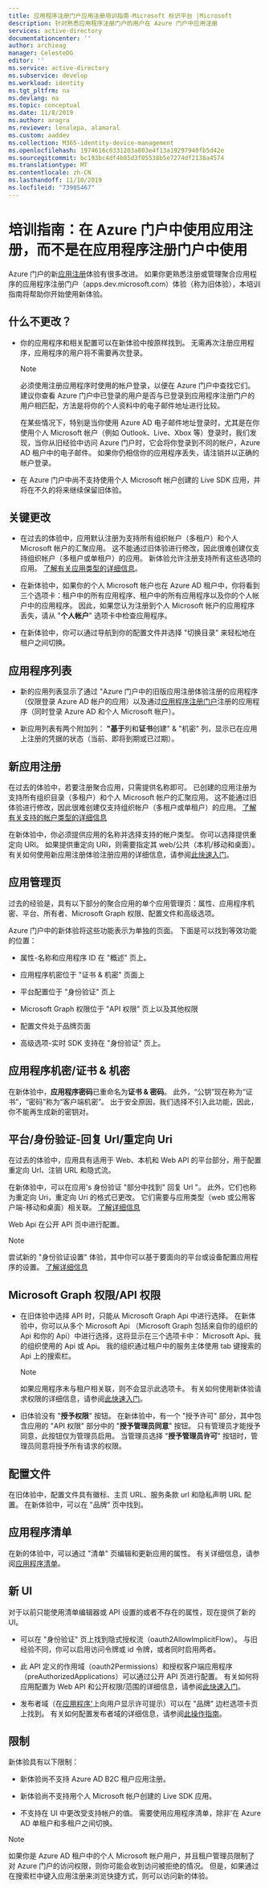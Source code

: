 ```yaml
---
title: 应用程序注册门户应用注册培训指南-Microsoft 标识平台 |Microsoft
description: 针对熟悉应用程序注册门户的用户在 Azure 门户中应用注册
services: active-directory
documentationcenter: ''
author: archieag
manager: CelesteDG
editor: ''
ms.service: active-directory
ms.subservice: develop
ms.workload: identity
ms.tgt_pltfrm: na
ms.devlang: na
ms.topic: conceptual
ms.date: 11/8/2019
ms.author: aragra
ms.reviewer: lenalepa, alamaral
ms.custom: aaddev
ms.collection: M365-identity-device-management
ms.openlocfilehash: 1974616c0331203a803e4f13a19297940fb5d42e
ms.sourcegitcommit: bc193bc4df4b85d3f05538b5e7274df2138a4574
ms.translationtype: MT
ms.contentlocale: zh-CN
ms.lasthandoff: 11/10/2019
ms.locfileid: "73905467"
---
```

# <a name="training-guide-using-app-registrations-in-the-azure-portal-instead-of-application-registration-portal"></a>培训指南：在 Azure 门户中使用应用注册，而不是在应用程序注册门户中使用

Azure 门户的新[应用注册](https://go.microsoft.com/fwlink/?linkid=2083908)体验有很多改进。 如果你更熟悉注册或管理聚合应用程序的应用程序注册门户（apps.dev.microsoft.com）体验（称为旧体验），本培训指南将帮助你开始使用新体验。

## <a name="whats-not-changing"></a>什么不更改？

-   你的应用程序和相关配置可以在新体验中按原样找到。 无需再次注册应用程序，应用程序的用户将不需要再次登录。

    > [!NOTE]
    > 必须使用注册应用程序时使用的帐户登录，以便在 Azure 门户中查找它们。 建议你查看 Azure 门户中已登录的用户是否与已登录到应用程序注册门户的用户相匹配，方法是将你的个人资料中的电子邮件地址进行比较。
    > 
    > 在某些情况下，特别是当你使用 Azure AD 电子邮件地址登录时，尤其是在你使用个人 Microsoft 帐户（例如 Outlook、Live、Xbox 等）登录时，我们发现，当你从旧经验中访问 Azure 门户时，它会将你登录到不同的帐户，Azure AD 租户中的电子邮件。 如果你仍相信你的应用程序丢失，请注销并以正确的帐户登录。

-   在 Azure 门户中尚不支持使用个人 Microsoft 帐户创建的 Live SDK 应用，并将在不久的将来继续保留旧体验。

## <a name="key-changes"></a>关键更改

-   在过去的体验中，应用默认注册为支持所有组织帐户（多租户）和个人 Microsoft 帐户的汇聚应用。 这不能通过旧体验进行修改，因此很难创建仅支持组织帐户（多租户或单租户）的应用。
    新体验允许注册支持所有这些选项的应用。 [了解有关应用类型的详细信息](active-directory-v2-registration-portal.md)。

-   在新体验中，如果你的个人 Microsoft 帐户也在 Azure AD 租户中，你将看到三个选项卡：租户中的所有应用程序、租户中的所有应用程序以及你的个人帐户中的应用程序。 因此，如果您认为注册到个人 Microsoft 帐户的应用程序丢失，请从 "**个人帐户**" 选项卡中检查应用程序。

-   在新体验中，你可以通过导航到你的配置文件并选择 "切换目录" 来轻松地在租户之间切换。

## <a name="list-of-applications"></a>应用程序列表

-   新的应用列表显示了通过 "Azure 门户中的旧版应用注册体验注册的应用程序（仅限登录 Azure AD 帐户的应用）以及通过[应用程序注册门户](https://apps.dev.microsoft.com/)注册的应用程序（同时登录 Azure AD 和个人 Microsoft 帐户）。

-   新应用列表有两个附加列： **"基于**列和**证书**创建" & "机密" 列，显示已在应用上注册的凭据的状态（当前、即将到期或已过期）。

## <a name="new-app-registration"></a>新应用注册

在过去的体验中，若要注册聚合应用，只需提供名称即可。 已创建的应用注册为支持所有组织目录（多租户）和个人 Microsoft 帐户的汇聚应用。  这不能通过旧体验进行修改，因此很难创建仅支持组织帐户（多租户或单租户）的应用。 [了解有关支持的帐户类型的详细信息](v2-supported-account-types.md)

在新体验中，你必须提供应用的名称并选择支持的帐户类型。 你可以选择提供重定向 URI。
如果提供重定向 URI，则需要指定其 web/公共（本机/移动和桌面）。 有关如何使用新应用注册体验注册应用的详细信息，请参阅[此快速入门](quickstart-register-app.md)。

## <a name="app-management-page"></a>应用管理页

过去的经验是，具有以下部分的聚合应用的单个应用管理页：属性、应用程序机密、平台、所有者、Microsoft Graph 权限、配置文件和高级选项。

Azure 门户中的新体验将这些功能表示为单独的页面。 下面是可以找到等效功能的位置：

-   属性-名称和应用程序 ID 在 "概述" 页上。

-   应用程序机密位于 "证书 & 机密" 页面上

-   平台配置位于 "身份验证" 页上

-   Microsoft Graph 权限位于 "API 权限" 页上以及其他权限

-   配置文件处于品牌页面

-   高级选项-实时 SDK 支持在 "身份验证" 页上。

## <a name="application-secretscertificates--secrets"></a>应用程序机密/证书 & 机密

在新体验中，**应用程序密码**已重命名为**证书 & 密码**。 此外，“公钥”现在称为“证书”，“密码”称为“客户端机密”。 出于安全原因，我们选择不引入此功能，因此，你不能再生成新的密钥对。

## <a name="platformsauthentication---reply-urlsredirect-uris"></a>平台/身份验证-回复 Url/重定向 Uri
在过去的体验中，应用具有适用于 Web、本机和 Web API 的平台部分，用于配置重定向 Url、注销 URL 和隐式流。

在新体验中，可以在应用\'s 身份验证 "部分中找到" 回复 Url "。 此外，它们也称为重定向 Uri，重定向 Uri 的格式已更改。 它们需要与应用类型（web 或公用客户端-移动和桌面）相关联。 [了解详细信息](quickstart-configure-app-access-web-apis.md#add-redirect-uris-to-your-application)

Web Api 在公开 API 页中进行配置。

> [!NOTE] 
> 尝试新的 "身份验证设置" 体验，其中你可以基于要面向的平台或设备配置应用程序的设置。 [了解详细信息](quickstart-configure-app-access-web-apis.md#configure-platform-settings-for-your-application)

## <a name="microsoft-graph-permissionsapi-permissions"></a>Microsoft Graph 权限/API 权限

-   在旧体验中选择 API 时，只能从 Microsoft Graph Api 中进行选择。 在新体验中，你可以从多个 Microsoft Api （Microsoft Graph 包括来自你的组织的 Api 和你的 Api）中进行选择，这将显示在三个选项卡中： Microsoft Api、我的组织使用的 Api 或 Api。 我的组织通过租户中的服务主体使用 tab 键搜索的 Api 上的搜索栏。
    
    > [!NOTE] 
    > 如果应用程序未与租户相关联，则不会显示此选项卡。 有关如何使用新体验请求权限的详细信息，请参阅[此快速入门](https://github.com/MicrosoftDocs/azure-docs/blob/master/articles/active-directory/develop/quickstart-configure-app-access-web-apis.md)。

-   旧体验没有 "**授予权限**" 按钮。 在新体验中，有一个 "授予许可" 部分，其中包含应用的 "API 权限" 部分中的 "**授予管理员同意**" 按钮。 只有管理员才能授予同意，此按钮仅为管理员启用。 当管理员选择 "**授予管理员许可**" 按钮时，管理员同意将授予所有请求的权限。

## <a name="profile"></a>配置文件
在旧体验中，配置文件具有徽标、主页 URL、服务条款 url 和隐私声明 URL 配置。 在新体验中，可以在 "品牌" 页中找到。

## <a name="application-manifest"></a>应用程序清单
在新的体验中，可以通过 "清单" 页编辑和更新应用的属性。 有关详细信息，请参阅[应用程序清单](reference-app-manifest.md)。

## <a name="new-ui"></a>新 UI
对于以前只能使用清单编辑器或 API 设置的或者不存在的属性，现在提供了新的 UI。

-   可以在 "身份验证" 页上找到隐式授权流（oauth2AllowImplicitFlow）。 与旧经验不同，你可以启用访问令牌或 id 令牌，或者同时启用两者。

-   此 API 定义的作用域（oauth2Permissions）和授权客户端应用程序（preAuthorizedApplications）可以通过公开 API 页进行配置。 有关如何将应用配置为 Web API 和公开权限/范围的详细信息，请参阅[此快速入门](quickstart-configure-app-expose-web-apis.md)。

-   发布者域（在[应用程序\'](application-consent-experience.md)上向用户显示许可提示）可以在 "品牌" 边栏选项卡页上找到。 有关如何配置发布者域的详细信息，请参阅[此操作指南](howto-configure-publisher-domain.md)。

## <a name="limitations"></a>限制

新体验具有以下限制：

-   新体验尚不支持 Azure AD B2C 租户应用注册。

-   新体验尚不支持用个人 Microsoft 帐户创建的 Live SDK 应用。

-   不支持在 UI 中更改受支持帐户的值。 需要使用应用程序清单，除非\'在 Azure AD 单租户和多租户之间切换。

   > [!NOTE]
   > 如果你是 Azure AD 租户中的个人 Microsoft 帐户用户，并且租户管理员限制了对 Azure 门户的访问权限，则你可能会收到访问被拒绝的情况。 但是，如果通过在搜索栏中键入应用注册来浏览快捷方式，则可以访问新的体验。